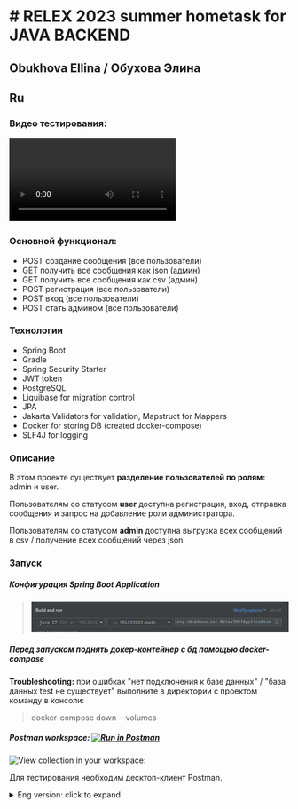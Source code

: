 # # RELEX 2023 summer hometask for JAVA BACKEND
## Obukhova Ellina / Обухова Элина
## Ru
### Видео тестирования:
![Video of the testing](src/main/resources/video/video.mp4)

### Основной функционал:

- POST создание сообщения (все пользователи)
- GET получить все сообщения как json (админ)
- GET получить все сообщения как csv (админ)
- POST регистрация (все пользователи)
- POST вход (все пользователи)
- POST стать админом (все пользователи)

### Технологии
- Spring Boot
- Gradle
- Spring Security Starter
- JWT token
- PostgreSQL
- Liquibase for migration control
- JPA
- Jakarta Validators for validation, Mapstruct for Mappers
- Docker for storing DB (created docker-compose)
- SLF4J for logging

### Описание

В этом проекте существует **разделение пользователей по ролям:** admin и user.

Пользователям со статусом **user** доступна регистрация, вход, отправка сообщения и запрос на добавление роли администратора.

Пользователям со статусом **admin** доступна выгрузка всех сообщений в csv / получение всех сообщений через json.

### Запуск
##### Конфигурация Spring Boot Application
> <img src="Pasted image 20230713125437.png">
##### Перед запуском поднять докер-контейнер с бд помощью docker-compose

**Troubleshooting:** при ошибках "нет подключения к базе данных" / "база данных test не существует" выполните в директории с проектом команду в консоли:

> docker-compose down --volumes

##### Postman workspace: [![Run in Postman](https://run.pstmn.io/button.svg)](https://app.getpostman.com/run-collection/16916558-e7081c88-5d5b-4791-b109-a737318d7cc3?action=collection%2Ffork&source=rip_markdown&collection-url=entityId%3D16916558-e7081c88-5d5b-4791-b109-a737318d7cc3%26entityType%3Dcollection%26workspaceId%3D5fb6f1e9-c29c-4089-85b4-3422c977a967)
![View collection in your workspace:](https://github.com/WriteWrote/RELEX2023_homework/assets/45429218/5811ae46-0bb6-4a40-b62f-9994aabf02a7)

Для тестирования необходим десктоп-клиент Postman.

<details>
    <summary>Eng version: click to expand</summary>
    ## Basic API:
    - POST
    - GET
</details>